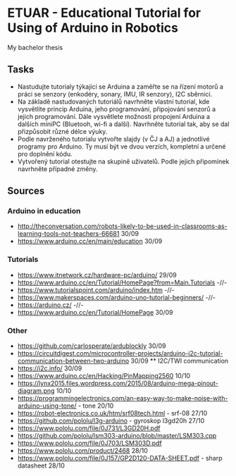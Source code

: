 ﻿# ETUAR - Educational Tutorial for Using of Arduino in Robotics

My bachelor thesis

## Tasks

* Nastudujte tutorialy týkající se Arduina a zaměřte se na řízení motorů a práci se senzory (enkodéry, sonary, IMU, IR senzory), I2C sběrnici. 
* Na základě nastudovaných tutoriálů navrhněte vlastní tutorial, kde vysvětlíte princip Arduina, jeho programování, připojování senzorů a jejich programování. Dále vysvětlete možnosti propojení Arduina a dalších miniPC (Bluetooh, wi-fi a další). Navrhněte tutorial tak, aby se dal přizpůsobit různé délce výuky.
* Podle navrženého tutorialu vytvořte slajdy (v ČJ a AJ) a jednotlivé programy pro Arduino. Ty musí být ve dvou verzích, kompletní a určené pro doplnění kódu.
* Vytvořený tutorial otestujte na skupině uživatelů. Podle jejich připomínek navrhněte případné změny.

## Sources 

### Arduino in education


* http://theconversation.com/robots-likely-to-be-used-in-classrooms-as-learning-tools-not-teachers-66681 30/09
* https://www.arduino.cc/en/main/education 30/09

### Tutorials

* https://www.itnetwork.cz/hardware-pc/arduino/ 29/09
* https://www.arduino.cc/en/Tutorial/HomePage?from=Main.Tutorials -//-
* https://www.tutorialspoint.com/arduino/index.htm -//-
* https://www.makerspaces.com/arduino-uno-tutorial-beginners/ -//-
* https://arduino.cz/ -//-
* https://www.arduino.cc/en/Tutorial/HomePage 30/09
  

### Other

* https://github.com/carlosperate/ardublockly 30/09
* https://circuitdigest.com/microcontroller-projects/arduino-i2c-tutorial-communication-between-two-arduino 30/09
** I2C/TWI communication
* https://i2c.info/ 30/09
* https://www.arduino.cc/en/Hacking/PinMapping2560 10/10
* https://lynx2015.files.wordpress.com/2015/08/arduino-mega-pinout-diagram.png 10/10
* https://programmingelectronics.com/an-easy-way-to-make-noise-with-arduino-using-tone/ - tone 20/10
* https://robot-electronics.co.uk/htm/srf08tech.html - srf-08 27/10
* https://github.com/pololu/l3g-arduino - gyroskop l3gd20h 27/10
* https://www.pololu.com/file/0J731/L3GD20H.pdf
* https://github.com/pololu/lsm303-arduino/blob/master/LSM303.cpp
* https://www.pololu.com/file/0J703/LSM303D.pdf
* https://www.pololu.com/product/2468 28/10
* https://www.pololu.com/file/0J157/GP2D120-DATA-SHEET.pdf - sharp datasheet 28/10


